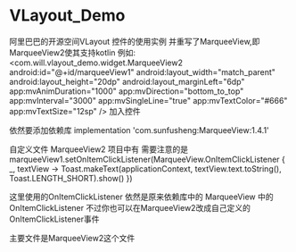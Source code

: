 # VLayout_Demo
阿里巴巴的开源空间VLayout 控件的使用实例 并重写了MarqueeView,即MarqueeView2使其支持kotlin
例如:
<com.will.vlayout_demo.widget.MarqueeView2
                android:id="@+id/marqueeView1"
                android:layout_width="match_parent"
                android:layout_height="20dp"
                android:layout_marginLeft="6dp"
                app:mvAnimDuration="1000"
                app:mvDirection="bottom_to_top"
                app:mvInterval="3000"
                app:mvSingleLine="true"
                app:mvTextColor="#666"
                app:mvTextSize="12sp" />
加入控件

依然要添加依赖库 implementation 'com.sunfusheng:MarqueeView:1.4.1'

自定义文件 MarqueeView2 项目中有
需要注意的是 
   marqueeView1.setOnItemClickListener(MarqueeView.OnItemClickListener { _, textView -> Toast.makeText(applicationContext, textView.text.toString(), Toast.LENGTH_SHORT).show() })
   
   这里使用的OnItemClickListener 依然是原来依赖库中的 MarqueeView 中的OnItemClickListener  不过你也可以在MarqueeView2改成自己定义的OnItemClickListener事件
   
   主要文件是MarqueeView2这个文件
